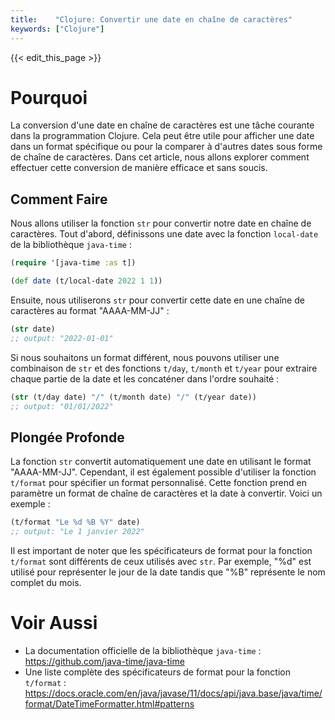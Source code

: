 ```yaml
---
title:    "Clojure: Convertir une date en chaîne de caractères"
keywords: ["Clojure"]
---
```


{{< edit_this_page >}}

# Pourquoi

La conversion d'une date en chaîne de caractères est une tâche courante dans la programmation Clojure. Cela peut être utile pour afficher une date dans un format spécifique ou pour la comparer à d'autres dates sous forme de chaîne de caractères. Dans cet article, nous allons explorer comment effectuer cette conversion de manière efficace et sans soucis.

## Comment Faire

Nous allons utiliser la fonction `str` pour convertir notre date en chaîne de caractères. Tout d'abord, définissons une date avec la fonction `local-date` de la bibliothèque `java-time` :

```Clojure
(require '[java-time :as t])

(def date (t/local-date 2022 1 1))
```

Ensuite, nous utiliserons `str` pour convertir cette date en une chaîne de caractères au format "AAAA-MM-JJ" :

```Clojure
(str date)
;; output: "2022-01-01"
```

Si nous souhaitons un format différent, nous pouvons utiliser une combinaison de `str` et des fonctions `t/day`, `t/month` et `t/year` pour extraire chaque partie de la date et les concaténer dans l'ordre souhaité :

```Clojure
(str (t/day date) "/" (t/month date) "/" (t/year date))
;; output: "01/01/2022"
```

## Plongée Profonde

La fonction `str` convertit automatiquement une date en utilisant le format "AAAA-MM-JJ". Cependant, il est également possible d'utiliser la fonction `t/format` pour spécifier un format personnalisé. Cette fonction prend en paramètre un format de chaîne de caractères et la date à convertir. Voici un exemple :

```Clojure
(t/format "Le %d %B %Y" date)
;; output: "Le 1 janvier 2022"
```

Il est important de noter que les spécificateurs de format pour la fonction `t/format` sont différents de ceux utilisés avec `str`. Par exemple, "%d" est utilisé pour représenter le jour de la date tandis que "%B" représente le nom complet du mois.

# Voir Aussi

- La documentation officielle de la bibliothèque `java-time` : https://github.com/java-time/java-time
- Une liste complète des spécificateurs de format pour la fonction `t/format` : https://docs.oracle.com/en/java/javase/11/docs/api/java.base/java/time/format/DateTimeFormatter.html#patterns